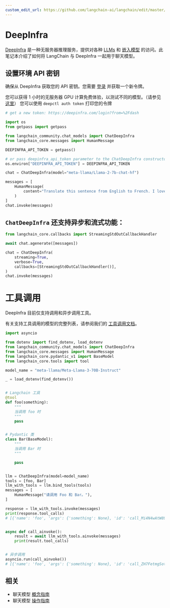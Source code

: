 ```yaml
---
custom_edit_url: https://github.com/langchain-ai/langchain/edit/master/docs/docs/integrations/chat/deepinfra.ipynb
---
```


# DeepInfra

[DeepInfra](https://deepinfra.com/?utm_source=langchain) 是一种无服务器推理服务，提供对各种 [LLMs](https://deepinfra.com/models?utm_source=langchain) 和 [嵌入模型](https://deepinfra.com/models?type=embeddings&utm_source=langchain) 的访问。此笔记本介绍了如何将 LangChain 与 DeepInfra 一起用于聊天模型。

## 设置环境 API 密钥
确保从 DeepInfra 获取您的 API 密钥。您需要 [登录](https://deepinfra.com/login?from=%2Fdash) 并获取一个新令牌。

您可以获得 1 小时的无服务器 GPU 计算免费体验，以测试不同的模型。（请参见 [这里](https://github.com/deepinfra/deepctl#deepctl)）
您可以使用 `deepctl auth token` 打印您的令牌


```python
# get a new token: https://deepinfra.com/login?from=%2Fdash

import os
from getpass import getpass

from langchain_community.chat_models import ChatDeepInfra
from langchain_core.messages import HumanMessage

DEEPINFRA_API_TOKEN = getpass()

# or pass deepinfra_api_token parameter to the ChatDeepInfra constructor
os.environ["DEEPINFRA_API_TOKEN"] = DEEPINFRA_API_TOKEN

chat = ChatDeepInfra(model="meta-llama/Llama-2-7b-chat-hf")

messages = [
    HumanMessage(
        content="Translate this sentence from English to French. I love programming."
    )
]
chat.invoke(messages)
```

## `ChatDeepInfra` 还支持异步和流式功能：


```python
from langchain_core.callbacks import StreamingStdOutCallbackHandler
```


```python
await chat.agenerate([messages])
```


```python
chat = ChatDeepInfra(
    streaming=True,
    verbose=True,
    callbacks=[StreamingStdOutCallbackHandler()],
)
chat.invoke(messages)
```

# 工具调用

DeepInfra 目前仅支持调用和异步调用工具。

有关支持工具调用的模型的完整列表，请参阅我们的 [工具调用文档](https://deepinfra.com/docs/advanced/function_calling)。

```python
import asyncio

from dotenv import find_dotenv, load_dotenv
from langchain_community.chat_models import ChatDeepInfra
from langchain_core.messages import HumanMessage
from langchain_core.pydantic_v1 import BaseModel
from langchain_core.tools import tool

model_name = "meta-llama/Meta-Llama-3-70B-Instruct"

_ = load_dotenv(find_dotenv())


# Langchain 工具
@tool
def foo(something):
    """
    当调用 foo 时
    """
    pass


# Pydantic 类
class Bar(BaseModel):
    """
    当调用 Bar 时
    """

    pass


llm = ChatDeepInfra(model=model_name)
tools = [foo, Bar]
llm_with_tools = llm.bind_tools(tools)
messages = [
    HumanMessage("请调用 Foo 和 Bar。"),
]

response = llm_with_tools.invoke(messages)
print(response.tool_calls)
# [{'name': 'foo', 'args': {'something': None}, 'id': 'call_Mi4N4wAtW89OlbizFE1aDxDj'}, {'name': 'Bar', 'args': {}, 'id': 'call_daiE0mW454j2O1KVbmET4s2r'}]


async def call_ainvoke():
    result = await llm_with_tools.ainvoke(messages)
    print(result.tool_calls)


# 异步调用
asyncio.run(call_ainvoke())
# [{'name': 'foo', 'args': {'something': None}, 'id': 'call_ZH7FetmgSot4LHcMU6CEb8tI'}, {'name': 'Bar', 'args': {}, 'id': 'call_2MQhDifAJVoijZEvH8PeFSVB'}]
```

## 相关

- 聊天模型 [概念指南](/docs/concepts/#chat-models)
- 聊天模型 [操作指南](/docs/how_to/#chat-models)